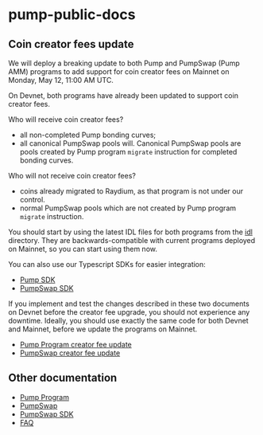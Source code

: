 # pump-public-docs

## Coin creator fees update

We will deploy a breaking update to both Pump and PumpSwap (Pump AMM) programs to add support for coin creator fees on
Mainnet on Monday, May 12, 11:00 AM UTC.

On Devnet, both programs have already been updated to support coin creator fees.

Who will receive coin creator fees?
- all non-completed Pump bonding curves;
- all canonical PumpSwap pools will. Canonical PumpSwap pools are pools created by Pump program `migrate` instruction
  for completed bonding curves.

Who will not receive coin creator fees?
- coins already migrated to Raydium, as that program is not under our control.
- normal PumpSwap pools which are not created by Pump program `migrate` instruction.

You should start by using the latest IDL files for both programs from the [idl](idl) directory. They are 
backwards-compatible with current programs deployed on Mainnet, so you can start using them now.

You can also use our Typescript SDKs for easier integration:
- [Pump SDK](https://www.npmjs.com/package/@pump-fun/pump-sdk)
- [PumpSwap SDK](https://www.npmjs.com/package/@pump-fun/pump-swap-sdk)

If you implement and test the changes described in these two documents on Devnet before the creator fee upgrade, you
should not experience any downtime. Ideally, you should use exactly the same code for both Devnet and Mainnet, before
we update the programs on Mainnet.
- [Pump Program creator fee update](docs/PUMP_CREATOR_FEE_README.md)
- [PumpSwap creator fee update](docs/PUMP_SWAP_CREATOR_FEE_README.md)

## Other documentation

- [Pump Program](docs/PUMP_PROGRAM_README.md)
- [PumpSwap](docs/PUMP_SWAP_README.md)
- [PumpSwap SDK](docs/PUMP_SWAP_SDK_README.md)
- [FAQ](docs/FAQ.md)

